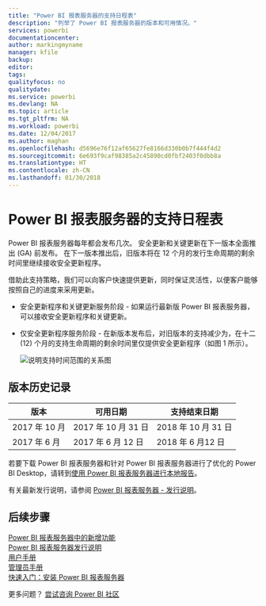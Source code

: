 ```yaml
---
title: "Power BI 报表服务器的支持日程表"
description: "列举了 Power BI 报表服务器的版本和可用情况。"
services: powerbi
documentationcenter: 
author: markingmyname
manager: kfile
backup: 
editor: 
tags: 
qualityfocus: no
qualitydate: 
ms.service: powerbi
ms.devlang: NA
ms.topic: article
ms.tgt_pltfrm: NA
ms.workload: powerbi
ms.date: 12/04/2017
ms.author: maghan
ms.openlocfilehash: d5696e76f12af65627fe8166d330b0b7f444f4d2
ms.sourcegitcommit: 6e693f9caf98385a2c45890cd0fbf2403f0dbb8a
ms.translationtype: HT
ms.contentlocale: zh-CN
ms.lasthandoff: 01/30/2018
---
```

# <a name="support-timeline-for-power-bi-report-server"></a>Power BI 报表服务器的支持日程表
Power BI 报表服务器每年都会发布几次。 安全更新和关键更新在下一版本全面推出 (GA) 前发布。 在下一版本推出后，旧版本将在 12 个月的发行生命周期的剩余时间里继续接收安全更新程序。

借助此支持策略，我们可以向客户快速提供更新，同时保证灵活性，以便客户能够按照自己的进度来采用更新。

* 安全更新程序和关键更新服务阶段 - 如果运行最新版 Power BI 报表服务器，可以接收安全更新程序和关键更新。
* 仅安全更新程序服务阶段 - 在新版本发布后，对旧版本的支持减少为，在十二 (12) 个月的支持生命周期的剩余时间里仅提供安全更新程序（如图 1 所示）。

    ![说明支持时间范围的关系图](media/support-timeline/report-server-support-timeline.png)

## <a name="version-history"></a>版本历史记录
| **版本** | **可用日期** | **支持结束日期** |
| --- | --- | --- |
| 2017 年 10 月 |2017 年 10 月 31 日 |2018 年 10 月 31 日 |
| 2017 年 6 月 |2017 年 6 月 12 日 |2018 年 6 月12 日 |

若要下载 Power BI 报表服务器和针对 Power BI 报表服务器进行了优化的 Power BI Desktop，请转到[使用 Power BI 报表服务器进行本地报告](https://powerbi.microsoft.com/report-server/)。

有关最新发行说明，请参阅 [Power BI 报表服务器 - 发行说明](release-notes.md)。

## <a name="next-steps"></a>后续步骤
[Power BI 报表服务器中的新增功能](whats-new.md)  
[Power BI 报表服务器发行说明](release-notes.md)  
[用户手册](user-handbook-overview.md)  
[管理员手册](admin-handbook-overview.md)  
[快速入门：安装 Power BI 报表服务器](quickstart-install-report-server.md)  

更多问题？ [尝试咨询 Power BI 社区](https://community.powerbi.com/)

